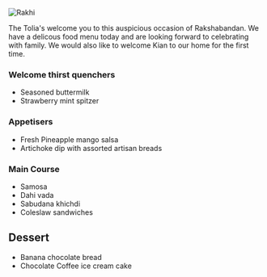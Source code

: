 
![Rakhi](https://image.freepik.com/free-vector/hindu-festival-rakshabandhan-banner_1017-20013.jpg)

The Tolia's welcome you to this auspicious occasion of Rakshabandan. We have a delicous food menu today and are looking forward to celebrating with family. We would
also like to welcome Kian to our home for the first time. 


### Welcome thirst quenchers
- Seasoned buttermilk 
- Strawberry mint spitzer
### Appetisers 
- Fresh Pineapple mango salsa
- Artichoke dip with assorted artisan breads
### Main Course 
- Samosa 
- Dahi vada 
- Sabudana khichdi
- Coleslaw sandwiches
## Dessert
- Banana chocolate bread 
- Chocolate Coffee ice cream cake 
